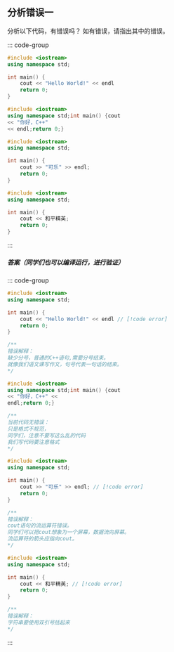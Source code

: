 ## 分析错误一

分析以下代码，有错误吗？ 如有错误，请指出其中的错误。

::: code-group

```cpp [代码1]
#include <iostream>
using namespace std;

int main() {
    cout << "Hello World!" << endl
    return 0;
}

```

```cpp [代码2]
#include <iostream>
using namespace std;int main() {cout 
<< "你好，C++" 
<< endl;return 0;}
```

```cpp [代码3]
#include <iostream>
using namespace std;

int main() {
    cout >> "可乐" >> endl;
    return 0;
}
```

```cpp [代码4]
#include <iostream>
using namespace std;

int main() {
    cout << 和平精英;
    return 0;
}
```
:::

##### 答案（同学们也可以编译运行，进行验证）

<PasswordProtected>

::: code-group

```cpp [代码1]
#include <iostream>
using namespace std;

int main() {
    cout << "Hello World!" << endl // [!code error]
    return 0;
}

/**
错误解释：
缺少分号，普通的C++语句,需要分号结束。
就像我们语文课写作文，句号代表一句话的结束。
*/
```

```cpp [代码2]
#include <iostream>
using namespace std;int main() {cout 
<< "你好，C++" << 
endl;return 0;}

/**
当前代码无错误：
只是格式不规范，
同学们，注意不要写这么乱的代码
我们写代码要注意格式
*/
```

```cpp [代码3]
#include <iostream>
using namespace std;

int main() {
    cout >> "可乐" >> endl; // [!code error]
    return 0;
}

/**
错误解释：
cout语句的流运算符错误。
同学们可以把cout想象为一个屏幕，数据流向屏幕。
流运算符的箭头应指向cout。
*/
```

```cpp [代码4]
#include <iostream>
using namespace std;

int main() {
    cout << 和平精英; // [!code error]
    return 0;
}

/**
错误解释：
字符串要使用双引号括起来
*/
```
:::

</PasswordProtected>
